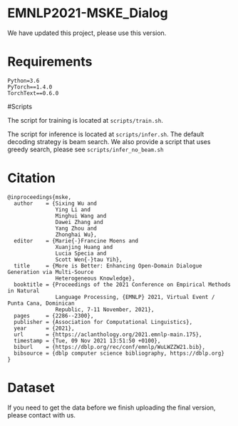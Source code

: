 # EMNLP2021-MSKE_Dialog

We have updated this project, please use this version.


# Requirements
```
Python=3.6
PyTorch==1.4.0
TorchText==0.6.0
```


#Scripts

The script for training is located at `scripts/train.sh`. 

The script for inference is located at `scripts/infer.sh`.  The default decoding strategy is beam search.  We also provide a script that uses greedy search, please see `scripts/infer_no_beam.sh`





# Citation
```
@inproceedings{mske,
  author    = {Sixing Wu and
               Ying Li and
               Minghui Wang and
               Dawei Zhang and
               Yang Zhou and
               Zhonghai Wu},
  editor    = {Marie{-}Francine Moens and
               Xuanjing Huang and
               Lucia Specia and
               Scott Wen{-}tau Yih},
  title     = {More is Better: Enhancing Open-Domain Dialogue Generation via Multi-Source
               Heterogeneous Knowledge},
  booktitle = {Proceedings of the 2021 Conference on Empirical Methods in Natural
               Language Processing, {EMNLP} 2021, Virtual Event / Punta Cana, Dominican
               Republic, 7-11 November, 2021},
  pages     = {2286--2300},
  publisher = {Association for Computational Linguistics},
  year      = {2021},
  url       = {https://aclanthology.org/2021.emnlp-main.175},
  timestamp = {Tue, 09 Nov 2021 13:51:50 +0100},
  biburl    = {https://dblp.org/rec/conf/emnlp/WuLWZZW21.bib},
  bibsource = {dblp computer science bibliography, https://dblp.org}
}
```

# Dataset
If you need to get the data before we finish uploading the final version, please contact with us.

